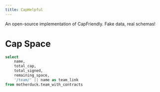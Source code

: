 ```yaml
---
title: CapHelpful
---
```


An open-source implementation of CapFriendly. Fake data, real schemas!

# Cap Space

```sql teams
select
    name,
    total_cap,
    total_signed,
    remaining_space,
    '/team/' || name as team_link
from motherduck.team_with_contracts
```

<DataTable data={teams} link=team_link/>

